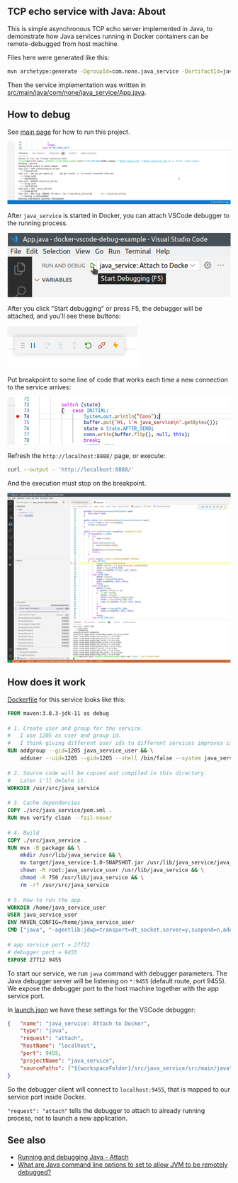 ## TCP echo service with Java: About

This is simple asynchronous TCP echo server implemented in Java, to demonstrate how Java services running in Docker containers can be remote-debugged from host machine.

Files here were generated like this:

```bash
mvn archetype:generate -DgroupId=com.none.java_service -DartifactId=java_service -DarchetypeArtifactId=maven-archetype-quickstart -DarchetypeVersion=1.4 -DinteractiveMode=false
```

Then the service implementation was written in [src/main/java/com/none/java_service/App.java](./src/main/java/com/none/java_service/App.java).

## How to debug

See [main page](../../README.md) for how to run this project.

![image: docker-compose](../../readme-assets/docker-compose-up-dev.png)

After `java_service` is started in Docker, you can attach VSCode debugger to the running process.

![image: F5](../../readme-assets/java_service-f5.png)

After you click "Start debugging" or press F5, the debugger will be attached, and you'll see these buttons:

![image: F5 started](../../readme-assets/f5-with-patch.png)

Put breakpoint to some line of code that works each time a new connection to the service arrives:

![image: breakpoint](../../readme-assets/java_service-breakpoint.png)

Refresh the `http://localhost:8888/` page, or execute:

```bash
curl --output - 'http://localhost:8888/'
```

And the execution must stop on the breakpoint.

![image: breakpoint](../../readme-assets/java_service-breakpoint-hit.png)

## How does it work

[Dockerfile](../../infra/java_service/Dockerfile) for this service looks like this:

```dockerfile
FROM maven:3.8.3-jdk-11 as debug

# 1. Create user and group for the service.
#	I use 1205 as user and group id.
#	I think giving different user ids to different services improves isolation.
RUN addgroup --gid=1205 java_service_user && \
	adduser --uid=1205 --gid=1205 --shell /bin/false --system java_service_user

# 2. Source code will be copied and compiled in this directory.
#	Later i'll delete it.
WORKDIR /usr/src/java_service

# 3. Cache dependencies
COPY ./src/java_service/pom.xml .
RUN mvn verify clean --fail-never

# 4. Build
COPY ./src/java_service .
RUN mvn -B package && \
	mkdir /usr/lib/java_service && \
	mv target/java_service-1.0-SNAPSHOT.jar /usr/lib/java_service/java_service.jar && \
	chown -R root:java_service_user /usr/lib/java_service && \
	chmod -R 750 /usr/lib/java_service && \
	rm -rf /usr/src/java_service

# 5. How to run the app.
WORKDIR /home/java_service_user
USER java_service_user
ENV MAVEN_CONFIG=/home/java_service_user
CMD ["java", "-agentlib:jdwp=transport=dt_socket,server=y,suspend=n,address=*:9455", "-cp", "/usr/lib/java_service/java_service.jar", "com.none.java_service.App"]

# app service port = 27712
# debugger port = 9455
EXPOSE 27712 9455
```

To start our service, we run `java` command with debugger parameters. The Java debugger server will be listening on `*:9455` (default route, port 9455).
We expose the debugger port to the host machine together with the app service port.

In [launch.json](../../.vscode/launch.json) we have these settings for the VSCode debugger:

```json
{	"name": "java_service: Attach to Docker",
	"type": "java",
	"request": "attach",
	"hostName": "localhost",
	"port": 9455,
	"projectName": "java_service",
	"sourcePaths": ["${workspaceFolder}/src/java_service/src/main/java"]
}
```

So the debugger client will connect to `localhost:9455`, that is mapped to our service port inside Docker.

`"request": "attach"` tells the debugger to attach to already running process, not to launch a new application.

## See also

- [Running and debugging Java - Attach](https://code.visualstudio.com/docs/java/java-debugging#_attach)
- [What are Java command line options to set to allow JVM to be remotely debugged?](https://stackoverflow.com/questions/138511/what-are-java-command-line-options-to-set-to-allow-jvm-to-be-remotely-debugged)
